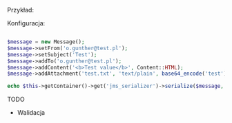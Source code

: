 Przykład:

Konfiguracja:

```yaml

```

```php
$message = new Message();
$message->setFrom('o.gunther@test.pl');
$message->setSubject('Test');
$message->addTo('o.gunther@test.pl');
$message->addContent('<b>Test value</b>', Content::HTML);
$message->addAttachment('test.txt', 'text/plain', base64_encode('test'));

echo $this->getContainer()->get('jms_serializer')->serialize($message, 'json');
```

TODO
- Walidacja